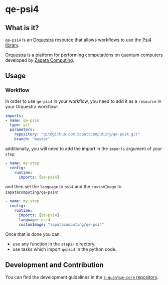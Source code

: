 # qe-psi4

## What is it?

`qe-psi4` is an [Orquestra](https://www.orquestra.io) resource that allows workflows to use the [Psi4 library](http://www.psicode.org).

[Orquestra](https://www.orquestra.io) is a platform for performing computations on quantum computers developed by [Zapata Computing](https://www.zapatacomputing.com).

## Usage

### Workflow
In order to use `qe-psi4` in your workflow, you need to add it as a `resource` in your Orquestra workflow:

```yaml
imports:
- name: qe-psi4
  type: git
  parameters:
    repository: "git@github.com:zapatacomputing/qe-psi4.git"
    branch: "master"
```

additionally, you will need to add the import in the `imports` argument of your `step`:

```yaml
- name: my-step
  config:
    runtime:
      imports: [qe-psi4]
```

and then set the `language` to `psi4` and the `customImage` to `zapatacomputing/qe-psi4`:

```yaml
- name: my-step
  config:
    runtime:
      imports: [qe-psi4]
      language: psi4
      customImage: "zapatacomputing/qe-psi4"
```

Once that is done you can:
- use any function in the `steps/` directory.
- use tasks which import `qepsi4` in the python code.

## Development and Contribution

You can find the development guidelines in the [`z-quantum-core` repository](https://github.com/zapatacomputing/z-quantum-core).
